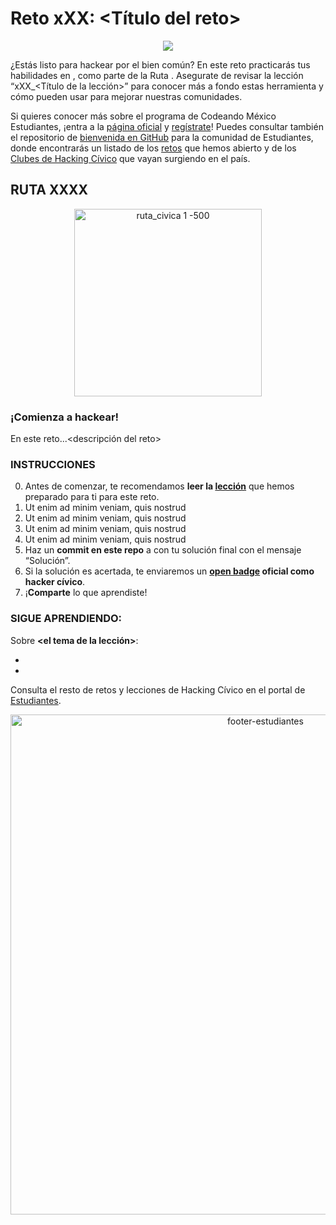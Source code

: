 # Reto xXX: <Título del reto> #

<p align="center">
<img src="https://user-images.githubusercontent.com/6744123/29790394-51941496-8bff-11e7-9d11-dcf701c6f944.png">
</p>

¿Estás listo para hackear por el bien común? En este reto practicarás tus habilidades en <tema del reto>, como parte de la Ruta <XXXX>. Asegurate de revisar la lección “xXX_<Título de la lección>” para conocer más a fondo estas herramienta y cómo pueden usar para mejorar nuestras comunidades.  
  
Si quieres conocer más sobre el programa de Codeando México Estudiantes, ¡entra a la [página oficial](https://www.codeandomexico.org/estudiantes) y [regístrate](https://goo.gl/forms/HENDLHlGK18we9tM2)! Puedes consultar también el repositorio de [bienvenida en GitHub](https://github.com/CodeandoEstudiantes/bienvenida) para la comunidad de Estudiantes, donde encontrarás un listado de los [retos](https://github.com/CodeandoEstudiantes/bienvenida/blob/master/retos.md) que hemos abierto y de los [Clubes de Hacking Cívico](https://github.com/CodeandoEstudiantes/bienvenida/blob/master/clubes.md) que vayan surgiendo en el país. 

## RUTA XXXX ##
<p align="center">
<img src="https://user-images.githubusercontent.com/6744123/29694268-a57a16de-8900-11e7-8209-501b4b017ef0.png" width="300" title="ruta_civica 1 -500">
</p>

### ¡Comienza a hackear! ###

En este reto...<descripción del reto>

### INSTRUCCIONES ##

0. Antes de comenzar, te recomendamos **leer la [lección](https://www.codeandomexico.org/estudiantes)** que hemos preparado para ti para este reto. 
1. Ut enim ad minim veniam, quis nostrud
2. Ut enim ad minim veniam, quis nostrud
3. Ut enim ad minim veniam, quis nostrud
4. Ut enim ad minim veniam, quis nostrud
5. Haz un **commit en este repo** a con tu solución final con el mensaje “Solución”.
6. Si la solución es acertada, te enviaremos un **[open badge](https://openbadges.org/) oficial como hacker cívico**. 
7. ¡**Comparte** lo que aprendiste!


### SIGUE APRENDIENDO: ###


Sobre **<el tema de la lección>**:

  - 
  -
  
Consulta el resto de retos y lecciones de Hacking Cívico en el portal de [Estudiantes](https://www.codeandomexico.org/estudiantes).



<p align="center">
<img src="https://user-images.githubusercontent.com/6744123/29790462-98ac668a-8bff-11e7-8683-7489f638b0e8.png" width="800" title="footer-estudiantes">
</p>
